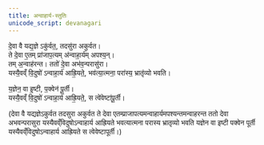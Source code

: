 ```yaml
---
title: अन्वाहार्य-स्तुतिः
unicode_script: devanagari
---
```



दे॒वा वै यद्य॒ज्ञे ऽकु॑र्वत॒, तदसु॑रा अकुर्वत।  
ते दे॒वा ए॒तम् प्रा॑जाप॒त्यम् अ॑न्वाहा॒र्य॑म् अपश्य॒न्।  
तम् अ॒न्वाह॑रन्त। ततो॑ दे॒वा अभ॑व॒न्परासु॑रा।  
यस्यै॒वव्ँ वि॒दुषो॑ ऽन्वाहा॒र्य॑ आह्रि॒यते॒, भव॑त्या॒त्मना॒ परा॑स्य॒ भ्रातृ॑व्यो भवति।  

य॒ज्ञेन॒ वा इ॒ष्टी, प॒क्वेन॑ पू॒र्ती।  
यस्यै॒वव्ँ वि॒दुषो॑ ऽन्वाहा॒र्य॑ आह्रि॒यते॒, स त्वे॑वेष्टा॑पू॒र्ती। 


(देवा वै यद्यज्ञेऽकुर्वत तदसुरा अकुर्वत ते देवा एतम्प्राजापत्यमन्वाहार्यमपश्यन्तमन्वाहरन्त ततो देवा अभवन्परासुरा यस्यैवव्ँविदुषोऽन्वाहार्य आह्रियते भवत्यात्मना परास्य भ्रातृव्यो भवति यज्ञेन वा इष्टी पक्वेन पूर्ती यस्यैवव्ँविदुषोऽन्वाहार्य आह्रियते स त्वेवेष्टापूर्ती।)

